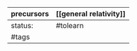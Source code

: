 | precursors | [[general relativity]] |
| ---------- | ---------------------- |
| status:    | #tolearn               |
| #tags      |                        |
